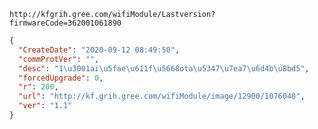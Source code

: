 `http://kfgrih.gree.com/wifiModule/Lastversion?firmwareCode=362001061890`

```json
{
  "CreateDate": "2020-09-12 08:49:50",
  "commProtVer": "",
  "desc": "1\u3001ai\u5fae\u611f\u5668ota\u5347\u7ea7\u6d4b\u8bd5",
  "forcedUpgrade": 0,
  "r": 200,
  "url": "http://kf.grih.gree.com/wifiModule/image/12900/1076048",
  "ver": "1.1"
}
```